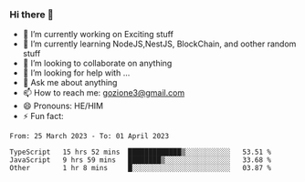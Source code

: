 ### Hi there 👋

<!--
**charlieScript/charlieScript** is a ✨ _special_ ✨ repository because its `README.md` (this file) appears on your GitHub profile.

Here are some ideas to get you started: -->

- 🔭 I’m currently working on Exciting stuff
- 🌱 I’m currently learning NodeJS,NestJS, BlockChain, and oother random stuff
- 👯 I’m looking to collaborate on anything
- 🤔 I’m looking for help with ...
- 💬 Ask me about anything
- 📫 How to reach me: gozione3@gmail.com
- 😄 Pronouns: HE/HIM
- ⚡ Fun fact: 
<!--START_SECTION:waka-->

```text
From: 25 March 2023 - To: 01 April 2023

TypeScript   15 hrs 52 mins  █████████████▒░░░░░░░░░░░   53.51 %
JavaScript   9 hrs 59 mins   ████████▒░░░░░░░░░░░░░░░░   33.68 %
Other        1 hr 8 mins     █░░░░░░░░░░░░░░░░░░░░░░░░   03.87 %
```

<!--END_SECTION:waka-->
